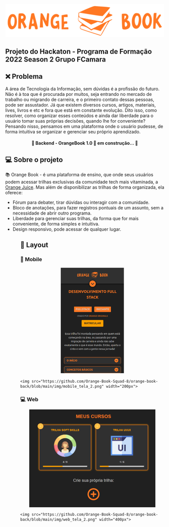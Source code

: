 <p align="center">
  <img alt="BookOrange" title= "#BookOrange" src="https://github.com/Orange-Book-Squad-8/orange-book-back/blob/main/img/logo%20(1).svg".svg>
</p>

<h2>Projeto do Hackaton - Programa de Formação 2022 Season 2 Grupo FCamara</h2>

## :x: Problema

A área de Tecnologia da Informação, sem dúvidas é a profissão do futuro. Não é à toa que é procurada por muitos, seja entrando no mercado de trabalho ou migrando de carreira, e o primeiro contato dessas pessoas, pode ser assustador. Já que existem diversos cursos, artigos, materiais, lives, livros e etc e fora que está em constante evolução. Dito isso, como resolver, como organizar esses conteúdos e ainda dar liberdade para o usuário tomar suas próprias decisões, quando lhe for conveniente? Pensando nisso, pensamos em uma plataforma onde o usuário pudesse, de forma intuitiva se organizar e gerenciar seu próprio aprendizado.

<h4 align="center"> 
	🚧 Backend - OrangeBook 1.0 🚀 em construção... 🚧
</h4>

## 💻 Sobre o projeto

 :books: Orange Book - é uma plataforma de ensino, que onde seus usuários podem acessar trilhas exclusivas da comunidade tech mais vitaminada, a <a href="https://digital.fcamara.com.br/orangejuice">Orange Juice</a>. Mas além de disponibilizar as trilhas de forma organizada, ela oferece:
 
<ul>
  <li>Fórum para debater, tirar dúvidas ou interagir com a comunidade.</li>
  <li>Bloco de anotações, para fazer registros pontuais de um assunto, sem a necessidade de abrir outro programa.</li>
  <li>Liberdade para gerenciar suas trilhas, da forma que for mais conveniente, de forma simples e intuitiva.</li>
  <li>Design responsivo, pode acessar de qualquer lugar.</li>
<ul>
  
## 🎨 Layout
	
### :iphone: Mobile
  <p align="center">
    <img src="https://github.com/Orange-Book-Squad-8/orange-book-back/blob/main/img/mobile_tela_1.png" width="200px">
    
    <img src="https://github.com/Orange-Book-Squad-8/orange-book-back/blob/main/img/mobile_tela_2.png" width="200px">
  </p>
	
### 💻 Web
  <p align="center" style="display: flex; align-items: flex-start; justify-content: center;">
    <img src="https://github.com/Orange-Book-Squad-8/orange-book-back/blob/main/img/web_tela_1.png" width="400px">
    
    <img src="https://github.com/Orange-Book-Squad-8/orange-book-back/blob/main/img/web_tela_2.png" width="400px">
  </p>
  

  
 
  
  
  
  
  
  
  
  
  
  
  
  
  
  
  
  
  
  
